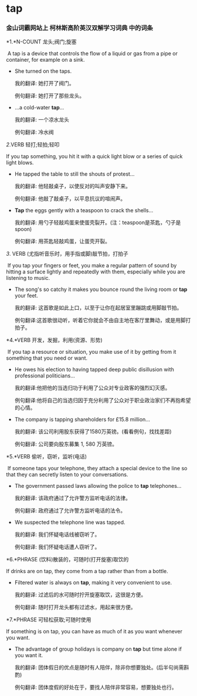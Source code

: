 # tap

### 金山词霸网站上 柯林斯高阶英汉双解学习词典 中的词条

*1.*N-COUNT 龙头;阀门;旋塞 

​		A tap is a device that controls the flow of a liquid or gas from a pipe or container, for example on a sink.

- She turned on the taps.

  我的翻译: 她打开了阀门。

  例句翻译: 她打开了那些龙头。

- ...a cold-water **tap**...

  我的翻译: 一个凉水龙头

  例句翻译: 冷水阀

*2*.VERB 轻打;轻拍;轻叩 

If you tap something, you hit it with a quick light blow or a series of quick light blows.

- He tapped the table to still the shouts of protest...

  我的翻译: 他轻敲桌子，以使反对的叫声安静下来。

  例句翻译: 他敲了敲桌子，以平息抗议的喧闹声。

- **Tap** the eggs gently with a teaspoon to crack the shells...

  我的翻译: 用勺子轻敲鸡蛋来使蛋壳裂开。(注：teaspoon是茶匙，勺子是spoon)

  例句翻译: 用茶匙轻敲鸡蛋，让蛋壳开裂。

*3*. VERB (尤指听音乐时，用手指或脚)敲节拍，打拍子

​	 If you tap your fingers or feet, you make a regular pattern of sound by hitting a surface lightly and repeatedly with them, especially while you are listening to music.

- The song's so catchy it makes you bounce round the living room or **tap** your feet.

  我的翻译: 这首歌是如此上口，以至于让你在起居室里蹦跳或用脚敲节拍。

  例句翻译:这首歌很动听，听着它你就会不由自主地在客厅里舞动，或是用脚打拍子。

*4.*VERB 开发，发掘，利用(资源、形势)

​	 If you tap a resource or situation, you make use of it by getting from it something that you need or want.

- He owes his election to having tapped deep public disillusion with professional politicians...

  我的翻译:他把他的当选归功于利用了公众对专业政客的强烈幻灭感。

  例句翻译:他将自己的当选归因于充分利用了公众对于职业政治家们不再抱希望的心情。

- The company is tapping shareholders for £15.8 million...

  我的翻译: 该公司利用股东获得了1580万英镑。(看看例句，找找差距)

  例句翻译: 公司要向股东募集 1, 580 万英镑。

*5.*VERB 偷听，窃听，监听(电话) 

​	If someone taps your telephone, they attach a special device to the line so that they can secretly listen to your conversations.

- The government passed laws allowing the police to **tap** telephones...

  我的翻译: 该政府通过了允许警方监听电话的法律。

  例句翻译: 政府通过了允许警方监听电话的法令。

- We suspected the telephone line was tapped.

  我的翻译: 我们怀疑电话线被窃听了。

  例句翻译: 我们怀疑电话遭人窃听了。

*6.*PHRASE (饮料)散装的，可随时(打开旋塞)取饮的

 If drinks are on tap, they come from a tap rather than from a bottle.

- Filtered water is always on **tap**, making it very convenient to use.

  我的翻译: 过滤后的水可随时拧开旋塞取饮，这很是方便。

  例句翻译: 随时打开龙头都有过滤水，用起来很方便。

*7.*PHRASE 可轻松获取;可随时使用

  If something is on tap, you can have as much of it as you want whenever you want.

- The advantage of group holidays is company on **tap** but time alone if you want it.

  我的翻译: 团体假日的优点是随时有人陪伴，除非你想要独处。(后半句尚需斟酌)

  例句翻译: 团体度假的好处在于，要找人陪伴非常容易，想要独处也行。